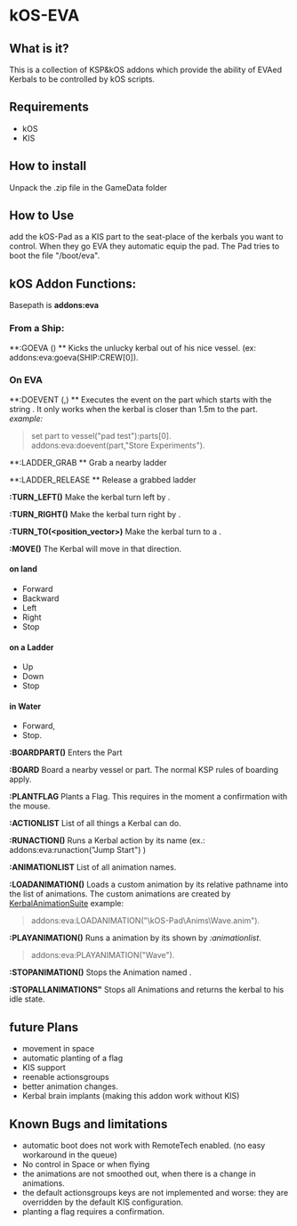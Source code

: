 # kOS-EVA

## What is it?
This is a collection of KSP&kOS addons which provide the ability of EVAed Kerbals to be controlled by kOS scripts.

## Requirements

* kOS
* KIS

## How to install

Unpack the .zip file in the GameData folder

## How to Use
add the kOS-Pad as a KIS part to the seat-place of the kerbals you want to control. When they go EVA they automatic equip the pad.
The Pad tries to boot the file "/boot/eva". 

## kOS Addon Functions:

Basepath is **addons:eva**

### From a Ship:

**:GOEVA (<crewmember>) **
Kicks the unlucky kerbal out of his nice vessel. (ex: addons:eva:goeva(SHIP:CREW[0]).

### On EVA

**:DOEVENT (<part>,<eventname>) **
Executes the event on the part which starts with the string <eventname>. It only works when the kerbal is closer than 1.5m to the part. 
*example:*
>set part to vessel("pad test"):parts[0]. 
>addons:eva:doevent(part,"Store Experiments").
 
**:LADDER_GRAB **
Grab a nearby ladder

**:LADDER_RELEASE **
Release a grabbed ladder


**:TURN_LEFT(<degrees>)** 
Make the kerbal turn left by <deg>.

**:TURN_RIGHT(<degrees>)**
Make the kerbal turn right by <deg>.

**:TURN_TO(<position_vector>)** 
Make the kerbal turn to a <vector>.


**:MOVE(<what>)**
The Kerbal will move in that direction.
#### on land ####
* Forward
* Backward
* Left
* Right
* Stop

#### on a Ladder ####
* Up
* Down
* Stop

#### in Water ####
* Forward,
* Stop.

**:BOARDPART(<Part>)** 
Enters the Part

**:BOARD**
Board a nearby vessel or part. The normal KSP rules of boarding apply.

**:PLANTFLAG** 
Plants a Flag. This requires in the moment a confirmation with the mouse.

**:ACTIONLIST** 
List of all things a Kerbal can do.

**:RUNACTION(<Actionname>)** 
Runs a Kerbal action by its name (ex.: addons:eva:runaction("Jump Start") )

**:ANIMATIONLIST**
List of all animation names.

**:LOADANIMATION(<path>)**
Loads a custom animation by its relative pathname into the list of animations. The custom animations are created by [KerbalAnimationSuite](http://forum.kerbalspaceprogram.com/index.php?/topic/117663-113-kerbal-animation-suite/ )
example:
> addons:eva:LOADANIMATION("\kOS-Pad\Anims\Wave.anim").

**:PLAYANIMATION(<name>)** 
Runs a animation by its <name> shown by *:animationlist*.
> addons:eva:PLAYANIMATION("Wave").

**:STOPANIMATION(<name>)** 
Stops the Animation named <name>.
 
**:STOPALLANIMATIONS"** 
Stops all Animations and returns the kerbal to his idle state.


## future Plans

* movement in space
* automatic planting of a flag
* KIS support
* reenable actionsgroups
* better animation changes.
* Kerbal brain implants (making this addon work without KIS)



## Known Bugs and limitations

* automatic boot does not work with RemoteTech enabled. (no easy workaround in the queue)
* No control in Space or when flying
* the animations are not smoothed out, when there is a change in animations.
* the default actionsgroups keys are not implemented and worse: they are overridden by the default KIS configuration.
* planting a flag requires a confirmation. 


